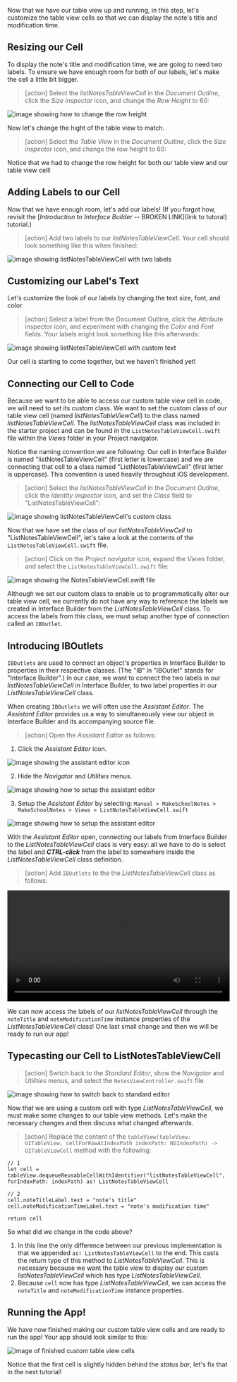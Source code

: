 
Now that we have our table view up and running, in this step, let's customize the table view cells so that we can display the note's title and modification time.

## Resizing our Cell

To display the note's title and modification time, we are going to need two labels. To ensure we have enough room for both of our labels, let's make the cell a little bit bigger.

> [action]
Select the *listNotesTableViewCell* in the *Document Outline*, click the *Size inspector* icon, and change the *Row Height* to 60:
>
![image showing how to change the row height](./images/height.png)

Now let's change the hight of the table view to match.

> [action]
Select the *Table View* in the *Document Outline*, click the *Size inspector* icon, and change the row height to 60:

Notice that we had to change the row height for both our table view and our table view cell!


## Adding Labels to our Cell

Now that we have enough room, let's add our labels! (If you forgot how, revisit the [*Introduction to Interface Builder* -- BROKEN LINK](link to tutoral) tutorial.)

> [action]
Add two labels to our *listNotesTableViewCell*. Your cell should look something like this when finished:
>
![image showing listNotesTableViewCell with two labels](./images/labels.png)


## Customizing our Label's Text

Let's customize the look of our labels by changing the text size, font, and color.

> [action] Select a label from the Document Outline, click the Attribute inspector icon, and experiment with changing the *Color* and *Font* fields. Your labels might look something like this afterwards:
>
![image showing listNotesTableViewCell with custom text](./images/custom.png)

Our cell is starting to come together, but we haven't finished yet!

## Connecting our Cell to Code

Because we want to be able to access our custom table view cell in code, we will need to set its custom class. We want to set the custom class of our table view cell (named *listNotesTableViewCell*) to the class named *listNotesTableViewCell*. The *listNotesTableViewCell* class was included in the starter project and can be found in the `ListNotesTableViewCell.swift` file within the *Views* folder in your Project navigator.

Notice the naming convention we are following: Our cell in Interface Builder is named "listNotesTableViewCell" (first letter is lowercase) and  we are connecting that cell to a class named "ListNotesTableViewCell" (first letter is uppercase). This convention is used heavily throughout iOS development.

> [action]
Select the *listNotesTableViewCell* in the *Document Outline*, click the *Identity inspector* icon, and set the *Class* field to "ListNotesTableViewCell":
>
![image showing listNotesTableViewCell's custom class](./images/custom-class.png)

Now that we have set the class of our *listNotesTableViewCell* to "ListNotesTableViewCell", let's take a look at the contents of the `ListNotesTableViewCell.swift` file.

> [action]
Click on the *Project navigator* icon, expand the *Views* folder, and select the `ListNotesTableViewCell.swift` file:
>
![image showing the NotesTableViewCell.swift file](./images/code.png)

Although we set our custom class to enable us to programmatically alter our table view cell, we currently do not have any way to reference the labels we created in Interface Builder from the *ListNotesTableViewCell* class. To access the labels from this class, we must setup another type of connection called an `IBOutlet`.

## Introducing IBOutlets

`IBOutlets` are used to connect an object's properties in Interface Builder to properties in their respective classes. (The "IB" in "IBOutlet" stands for "Interface Builder".) In our case, we want to connect the two labels in our *listNotesTableViewCell* in Interface Builder, to two label properties in our *ListNotesTableViewCell* class.

When creating `IBOutlets` we will often use the *Assistant Editor*. The *Assistant Editor* provides us a way to simultaneously view our object in Interface Builder and its accompanying source file.

> [action]
Open the *Assistant Editor* as follows:
>
1. Click the *Assistant Editor* icon.
>
  ![image showing the assistant editor icon](./images/assistant.png)
>
2. Hide the *Navigator* and *Utilities* menus.
>
  ![image showing how to setup the assistant editor](./images/hide.png)
>
3. Setup the *Assistant Editor* by selecting: `Manual > MakeSchoolNotes > MakeSchoolNotes > Views > ListNotesTableViewCell.swift`
>
  ![image showing how to setup the assistant editor](./images/setup.png)



With the *Assistant Editor* open, connecting our labels from Interface Builder to the *ListNotesTableViewCell* class is very easy: all we have to do is select the label and ***CTRL-click*** from the label to somewhere inside the *ListNotesTableViewCell* class definition.

> [action]
Add `IBOutlets` to the the *ListNotesTableViewCell* class as follows:
>
<video width="100%" controls>
    <source src="https://s3.amazonaws.com/mgwu-misc/Make+School+Notes/add-iboutlets.mov" type="video/mp4">
</video>

We can now access the labels of our *listNotesTableViewCell* through the `noteTitle` and `noteModificationTime` instance properties of the *ListNotesTableViewCell* class! One last small change and then we will be ready to run our app!

## Typecasting our Cell to ListNotesTableViewCell

> [action]
Switch back to the *Standard Editor*, show the *Navigator* and *Utilities* menus, and select the `NotesViewController.swift` file.
>
![image showing how to switch back to standard editor](./images/standard-editor.png)

Now that we are using a custom cell with type *ListNotesTableViewCell*, we must make some changes to our table view methods. Let's make the necessary changes and then discuss what changed afterwards.

> [action]
Replace the content of the `tableView(tableView: UITableView, cellForRowAtIndexPath indexPath: NSIndexPath) -> UITableViewCell` method with the following:
>
    // 1
    let cell = tableView.dequeueReusableCellWithIdentifier("listNotesTableViewCell", forIndexPath: indexPath) as! ListNotesTableViewCell
>    
    // 2
    cell.noteTitleLabel.text = "note's title"
    cell.noteModificationTimeLabel.text = "note's modification time"
>    
    return cell

So what did we change in the code above?

1. In this line the only difference between our previous implementation is that we appended `as! ListNotesTableViewCell` to the end. This casts the return type of this method to *ListNotesTableViewCell*. This is necessary because we want the table view to display our custom *listNotesTableViewCell* which has type *ListNotesTableViewCell*.
2. Because `cell` now has type *ListNotesTableViewCell*, we can access the `noteTitle` and `noteModificationTime` instance properties.

## Running the App!

We have now finished making our custom table view cells and are ready to run the app! Your app should look similar to this:

![image of finished custom table view cells](./images/finished-custom-cell.png)

Notice that the first cell is slightly hidden behind the *status bar*, let's fix that in the next tutorial!
